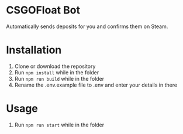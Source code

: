 # CSGOFloat Bot

Automatically sends deposits for you and confirms them on Steam.

# Installation

1. Clone or download the repository
2. Run `npm install` while in the folder
3. Run `npm run build` while in the folder
4. Rename the .env.example file to .env and enter your details in there

# Usage

1. Run `npm run start` while in the folder

